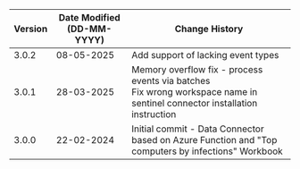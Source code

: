 | **Version** | **Date Modified (DD-MM-YYYY)** | **Change History**                                                                                                           |
|-------------|--------------------------------|------------------------------------------------------------------------------------------------------------------------------|
| 3.0.2       | 08-05-2025                     | Add support of lacking event types                                                                                           |
| 3.0.1       | 28-03-2025                     | Memory overflow fix - process events via batches<br/>Fix wrong workspace name in sentinel connector installation instruction |
| 3.0.0       | 22-02-2024                     | Initial commit - Data Connector based on Azure Function and "Top computers by infections" Workbook                           |                  